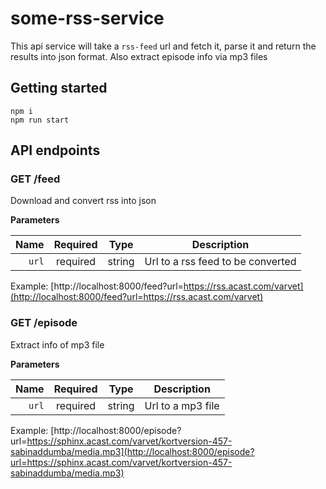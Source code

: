 # some-rss-service
This api service will take a `rss-feed` url and fetch it, parse it and return the results into json format. Also extract episode info via mp3 files

## Getting started

```
npm i
npm run start
```

## API endpoints


### GET /feed
Download and convert rss into json

**Parameters**

|          Name | Required |  Type   | Description                                                                                                                                                           |
| -------------:|:--------:|:-------:| --------------------------------------------------------------------------------------------------------------------------------------------------------------------- |
|     `url` | required | string  | Url to a rss feed to be converted

Example: [http://localhost:8000/feed?url=https://rss.acast.com/varvet](http://localhost:8000/feed?url=https://rss.acast.com/varvet)


### GET /episode
Extract info of mp3 file

**Parameters**

|          Name | Required |  Type   | Description                                                                                                                                                           |
| -------------:|:--------:|:-------:| --------------------------------------------------------------------------------------------------------------------------------------------------------------------- |
|     `url` | required | string  | Url to a mp3 file
 


Example: [http://localhost:8000/episode?url=https://sphinx.acast.com/varvet/kortversion-457-sabinaddumba/media.mp3](http://localhost:8000/episode?url=https://sphinx.acast.com/varvet/kortversion-457-sabinaddumba/media.mp3)


